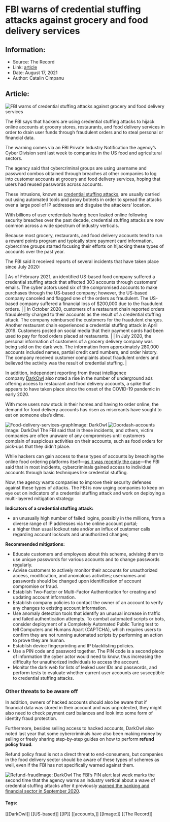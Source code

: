 # FBI warns of credential stuffing attacks against grocery and food delivery services
### 

## Information:
+ Source: The Record
+ Link: [article](https://therecord.media/fbi-warns-of-credential-stuffing-attacks-against-grocery-and-food-delivery-services/)
+ Date: August 17, 2021
+ Author: Catalin Cimpanu


## Article:
![FBI warns of credential stuffing attacks against grocery and food delivery services](https://therecord.media/wp-content/uploads/2021/08/food-delivery.png)

The FBI says that hackers are using credential stuffing attacks to hijack online accounts at grocery stores, restaurants, and food delivery services in order to drain user funds through fraudulent orders and to steal personal or financial data.


The warning comes via an FBI Private Industry Notification the agency’s Cyber Division sent last week to companies in the US food and agricultural sectors.


The agency said that cybercriminal groups are using username and password combos obtained through breaches at other companies to log into customer accounts at grocery and food delivery services, hoping that users had reused passwords across accounts.


These intrusions, known as [credential stuffing attacks](https://owasp.org/www-community/attacks/Credential_stuffing), are usually carried out using automated tools and proxy botnets in order to spread the attacks over a large pool of IP addresses and disguise the attackers’ location.


With billions of user credentials having been leaked online following security breaches over the past decade, credential stuffing attacks are now common across a wide spectrum of industry verticals.


Because most grocery, restaurants, and food delivery accounts tend to run a reward points program and typically store payment card information, cybercrime groups started focusing their efforts on hijacking these types of accounts over the past year.


The FBI said it received reports of several incidents that have taken place since July 2020:




| As of February 2021, an identified US-based food company suffered a credential stuffing attack that affected 303 accounts through customers’ emails. The cyber actors used six of the compromised accounts to make purchases through the US-based company; however, the US-based company canceled and flagged one of the orders as fraudulent. The US-based company suffered a financial loss of $200,000 due to the fraudulent orders. |
| In October 2020, customers of a restaurant chain reported orders fraudulently charged to their accounts as the result of a credential stuffing attack. The company reimbursed the customers for the fraudulent charges. Another restaurant chain experienced a credential stuffing attack in April 2019. Customers posted on social media that their payment cards had been used to pay for food orders placed at restaurants. |
| In July 2020, the personal information of customers of a grocery delivery company was being sold on the dark web. The information from approximately 280,000 accounts included names, partial credit card numbers, and order history. The company received customer complaints about fraudulent orders and believed the activity was the result of credential stuffing. |


In addition, independent reporting from threat intelligence company [DarkOwl](https://www.darkowl.com/blog-content/increased-threat-to-food-delivery-services-on-the-darknet) also noted a rise in the number of underground ads offering access to restaurant and food delivery accounts, a spike that appears to have taken place since the onset of the COVID-19 pandemic in early 2020.


With more users now stuck in their homes and having to order online, the demand for food delivery accounts has risen as miscreants have sought to eat on someone else’s dime.


![Food-delivery-services-graph](https://www-therecord.recfut.com/wp-content/uploads/2021/08/FDS-graph.png)Image: DarkOwl
![Doordash-accounts](https://www-therecord.recfut.com/wp-content/uploads/2021/08/Doordash-accounts.png)Image: DarkOwl
The FBI said that in these incidents, and others, victim companies are often unaware of any compromises until customers complain of suspicious activities on their accounts, such as food orders for pick-ups that they didn’t place.


While hackers can gain access to these types of accounts by breaching the online food ordering platforms itself—[as it was recently the case](https://geminiadvisory.io/breached-online-ordering-platforms/)—the FBI said that in most incidents, cybercriminals gained access to individual accounts through basic techniques like credential stuffing.


Now, the agency wants companies to improve their security defenses against these types of attacks. The FBI is now urging companies to keep on eye out on indicators of a credential stuffing attack and work on deploying a multi-layered mitigation strategy:


**Indicators of a credential stuffing attack:**


* an unusually high number of failed logins, possibly in the millions, from a diverse range of IP addresses via the online account portal;
* a higher than usual lockout rate and/or an influx of customer calls regarding account lockouts and unauthorized changes;


**Recommended mitigations:**


* Educate customers and employees about this scheme, advising them to use unique passwords for various accounts and to change passwords regularly.
* Advise customers to actively monitor their accounts for unauthorized access, modification, and anomalous activities; usernames and passwords should be changed upon identification of account compromise or fraud.
* Establish Two-Factor or Multi-Factor Authentication for creating and updating account information.
* Establish company policies to contact the owner of an account to verify any changes to existing account information.
* Use anomaly detection tools that identify an unusual increase in traffic and failed authentication attempts. To combat automated scripts or bots, consider deployment of a Completely Automated Public Turing test to tell Computers and Humans Apart (CAPTCHA), which requires users to confirm they are not running automated scripts by performing an action to prove they are human.
* Establish device fingerprinting and IP blacklisting policies.
* Use a PIN code and password together. The PIN code is a second piece of information the cyber actor would need to know, thus increasing the difficulty for unauthorized individuals to access the account.
* Monitor the dark web for lists of leaked user IDs and passwords, and perform tests to evaluate whether current user accounts are susceptible to credential stuffing attacks.


### Other threats to be aware off


In addition, owners of hacked accounts should also be aware that if financial data was stored in their account and was unprotected, they might also need to check payment card balances and look into some form of identity fraud protection.


Furthermore, besides selling access to hacked accounts, DarkOwl also noted last year that some cybercriminals have also been making money by selling or freely sharing step-by-step guides on how to perform **refund policy fraud**.


Refund policy fraud is not a direct threat to end-consumers, but companies in the food delivery sector should be aware of these types of schemes as well, even if the FBI has not specifically warned against them.


![Refund-fraud](https://www-therecord.recfut.com/wp-content/uploads/2021/08/Refund-fraud.png)Image: DarkOwl
The FBI’s PIN alert last week marks the second time that the agency warns an industry vertical about a wave of credential stuffing attacks after it previously [warned the banking and financial sector in September 2020](https://www.documentcloud.org/documents/7208239-FBI-PIN-on-credential-stuffing-attacks.html).





#### Tags:
[[DarkOwl]] [[US-based]] [[IP]] [[accounts,]] [[Image:]] [[The Record]]
